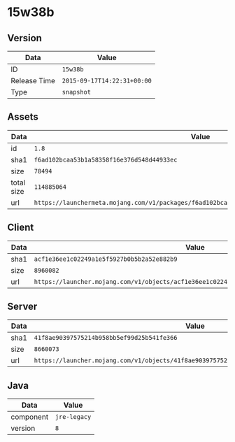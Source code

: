 # 15w38b

## Version

|**Data**        | **Value**                 |
|----------------|-------------------------|
| ID   | ```15w38b```   |
| Release Time   | ```2015-09-17T14:22:31+00:00```   |
| Type   | ```snapshot```   |

## Assets

|**Data**        | **Value**                 |
|----------------|-------------------------|
| id   | ```1.8```   |
| sha1   | ```f6ad102bcaa53b1a58358f16e376d548d44933ec```   |
| size   | ```78494```   |
| total size  | ```114885064```  |
| url       | ```https://launchermeta.mojang.com/v1/packages/f6ad102bcaa53b1a58358f16e376d548d44933ec/1.8.json``` |

## Client

|**Data**        | **Value**                 |
|----------------|-------------------------|
| sha1   | ```acf1e36ee1c02249a1e5f5927b0b5b2a52e882b9```   |
| size   | ```8960082```   |
| url       | ```https://launcher.mojang.com/v1/objects/acf1e36ee1c02249a1e5f5927b0b5b2a52e882b9/client.jar``` |

## Server

|**Data**        | **Value**                 |
|----------------|-------------------------|
| sha1   | ```41f8ae90397575214b958bb5ef99d25b541fe366```   |
| size   | ```8660073```   |
| url       | ```https://launcher.mojang.com/v1/objects/41f8ae90397575214b958bb5ef99d25b541fe366/server.jar``` |

## Java

|**Data**        | **Value**                 |
|----------------|-------------------------|
| component   | ```jre-legacy```   |
| version   | ```8```   |